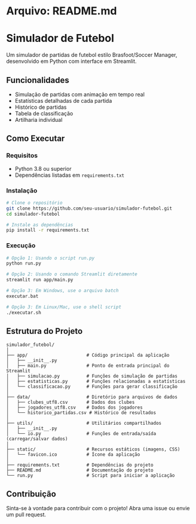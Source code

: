 # Arquivo: README.md
# Simulador de Futebol

Um simulador de partidas de futebol estilo Brasfoot/Soccer Manager, desenvolvido em Python com interface em Streamlit.

## Funcionalidades

- Simulação de partidas com animação em tempo real
- Estatísticas detalhadas de cada partida
- Histórico de partidas
- Tabela de classificação
- Artilharia individual

## Como Executar

### Requisitos

- Python 3.8 ou superior
- Dependências listadas em `requirements.txt`

### Instalação

```bash
# Clone o repositório
git clone https://github.com/seu-usuario/simulador-futebol.git
cd simulador-futebol

# Instale as dependências
pip install -r requirements.txt
```

### Execução

```bash
# Opção 1: Usando o script run.py
python run.py

# Opção 2: Usando o comando Streamlit diretamente
streamlit run app/main.py

# Opção 3: Em Windows, use o arquivo batch
executar.bat

# Opção 3: Em Linux/Mac, use o shell script
./executar.sh
```

## Estrutura do Projeto

```
simulador_futebol/
│
├── app/                      # Código principal da aplicação
│   ├── __init__.py
│   ├── main.py               # Ponto de entrada principal do Streamlit
│   ├── simulacao.py          # Funções de simulação de partidas
│   ├── estatisticas.py       # Funções relacionadas a estatísticas
│   └── classificacao.py      # Funções para gerar classificação
│
├── data/                     # Diretório para arquivos de dados
│   ├── clubes_utf8.csv       # Dados dos clubes
│   ├── jogadores_utf8.csv    # Dados dos jogadores
│   └── historico_partidas.csv # Histórico de resultados
│
├── utils/                    # Utilitários compartilhados
│   ├── __init__.py
│   └── io.py                 # Funções de entrada/saída (carregar/salvar dados)
│
├── static/                   # Recursos estáticos (imagens, CSS)
│   └── favicon.ico           # Ícone da aplicação
│
├── requirements.txt          # Dependências do projeto
├── README.md                 # Documentação do projeto
└── run.py                    # Script para iniciar a aplicação
```

## Contribuição

Sinta-se à vontade para contribuir com o projeto! Abra uma issue ou envie um pull request.